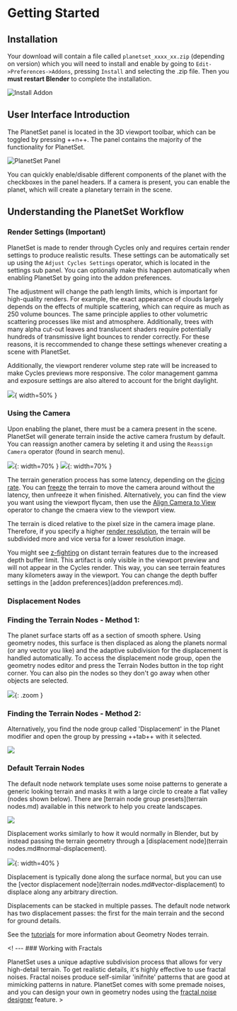 # Getting Started

## Installation

Your download will contain a file called `planetset_xxxx_xx.zip` (depending on version) which you will need to install and enable by going to `Edit->Preferences->Addons`, pressing `Install` and selecting the .zip file. Then you **must restart Blender** to complete the installation.

![Install Addon](media/install_addon.jpg)

## User Interface Introduction

The PlanetSet panel is located in the 3D viewport toolbar, which can be toggled by pressing ++n++. The panel contains the majority of the functionality for PlanetSet.

![PlanetSet Panel](media/planetset_panel.jpg)

You can quickly enable/disable different components of the planet with the checkboxes in the panel headers. If a camera is present, you can enable the planet, which will create a planetary terrain in the scene.

## Understanding the PlanetSet Workflow

### Render Settings (Important)

PlanetSet is made to render through Cycles only and requires certain render settings to produce realistic results. These settings can be automatically set up using the `Adjust Cycles Settings` operator, which is located in the settings sub panel. You can optionally make this happen automatically when enabling PlanetSet by going into the addon preferences.

The adjustment will change the path length limits, which is important for high-quality renders. For example, the exact appearance of clouds largely depends on the effects of multiple scattering, which can require as much as 250 volume bounces. The same principle applies to other volumetric scattering processes like mist and atmosphere. Additionally, trees with many alpha cut-out leaves and translucent shaders require potentially hundreds of transmissive light bounces to render correctly. For these reasons, it is reccommended to change these settings whenever creating a scene with PlanetSet.

Additionally, the viewport renderer volume step rate will be increased to make Cycles previews more responsive. The color management gamma and exposure settings are also altered to account for the bright daylight.

![](media/adjust_cycles_settings.jpg){ width=50% }

### Using the Camera

Upon enabling the planet, there must be a camera present in the scene. PlanetSet will generate terrain inside the active camera frustum by default. You can reassign another camera by seleting it and using the `Reassign Camera` operator (found in search menu).

![](media/default_startup_planet.jpg){: width=70% }
![](media/default_startup_planet_2.jpg){: width=70% }

The terrain generation process has some latency, depending on the [dicing rate](planet.md#dice-rate). You can [freeze](planet.md#freeze) the terrain to move the camera around without the latency, then unfreeze it when finished. Alternatively, you can find the view you want using the viewport flycam, then use the [Align Camera to View](https://docs.blender.org/manual/en/2.79/editors/3dview/navigate/align.html#align-view-menu) operator to change the cmaera view to the viewport view.

The terrain is diced relative to the pixel size in the camera image plane. Therefore, if you specify a higher [render resolution](https://docs.blender.org/manual/en/latest/render/output/properties/format.html#format), the terrain will be subdivided more and vice versa for a lower resolution image.

You might see [z-fighting](https://en.wikipedia.org/wiki/Z-fighting) on distant terrain features due to the increased depth buffer limit. This artifact is only visible in the viewport preview and will not appear in the Cycles render. This way, you can see terrain features many kilometers away in the viewport. You can change the depth buffer settings in the [addon preferences](addon preferences.md).

### Displacement Nodes

### Finding the Terrain Nodes - Method 1:

The planet surface starts off as a section of smooth sphere. Using geometry nodes, this surface is then displaced as along the planets normal (or any vector you like) and the adaptive subdivision for the displacement is handled automatically. To access the displacement node group, open the geometry nodes editor and press the Terrain Nodes button in the top right corner. You can also pin the nodes so they don't go away when other objects are selected.

![](media/open_nodes.jpg){: .zoom }

### Finding the Terrain Nodes - Method 2:

Alternatively, you find the node group called 'Displacement' in the Planet modifier and open the group by pressing ++tab++ with it selected.

![](media/displacement_node_location.jpg)

### Default Terrain Nodes

The default node network template uses some noise patterns to generate a generic looking terrain and masks it with a large circle to create a flat valley (nodes shown below). There are [terrain node group presets](terrain nodes.md) available in this network to help you create landscapes.

![](media/default_displacement_nodes.jpg)

Displacement works similarly to how it would normally in Blender, but by instead passing the terrain geometry through a [displacement node](terrain nodes.md#normal-displacement).

![](media/displacement_set_position.jpg){: width=40% }

Displacement is typically done along the surface normal, but you can use the [vector displacement node](terrain nodes.md#vector-displacement) to displace along any arbitrary direction.

Displacements can be stacked in multiple passes. The default node network has two displacement passes: the first for the main terrain and the second for ground details.

See the [tutorials](./tutorials/terrain%20introduction.md) for more information about Geometry Nodes terrain.

<! --- ### Working with Fractals

PlanetSet uses a unique adaptive subdivision process that allows for very high-detail terrain. To get realistic details, it's highly effective to use fractal noises. Fractal noises produce self-similar 'inifnite' patterns that are good at mimicking patterns in nature. PlanetSet comes with some premade noises, and you can design your own in geometry nodes using the [fractal noise designer]() feature. >